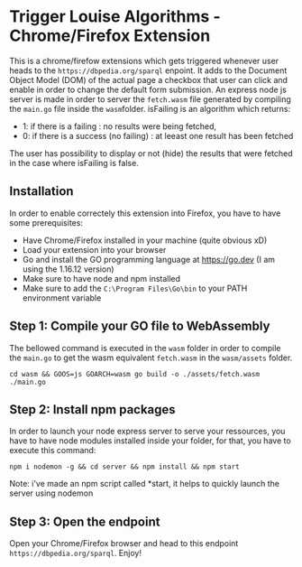 # Trigger Louise Algorithms - Chrome/Firefox Extension
This is a chrome/firefow extensions which gets triggered whenever user heads to the `https://dbpedia.org/sparql` enpoint. It adds to the Document Object Model (DOM) of the actual page a checkbox that user can click and enable in order to change the default form submission. An express node js server is made in order to server the `fetch.wasm` file generated by compiling the `main.go` file inside the `wasm`folder.
isFailing is an algorithm which returns:
- 1: if there is a failing : no results were being fetched,
- 0: if there is a success (no failing) : at leeast one result has been fetched

The user has possibility to display or not (hide) the results that were fetched in the case where isFailing is false.

## Installation
In order to enable correctely this extension into Firefox, you have to have some prerequisites:
* Have Chrome/Firefox installed in your machine (quite obvious xD)
* Load your extension into your browser
* Go and install the GO programming language at https://go.dev (I am using the 1.16.12 version)
* Make sure to have node and npm installed
* Make sure to add the `C:\Program Files\Go\bin` to your PATH environment variable

## Step 1: Compile your GO file to WebAssembly
The bellowed command is executed in the `wasm` folder in order to compile the `main.go` to get the wasm equivalent `fetch.wasm` in the `wasm/assets` folder.

```shell
cd wasm && GOOS=js GOARCH=wasm go build -o ./assets/fetch.wasm ./main.go
```

## Step 2: Install npm packages
In order to launch your node express server to serve your ressources, you have to have node modules installed inside your folder, for that, you have to execute this command:
```shell
npm i nodemon -g && cd server && npm install && npm start
```
Note: i've made an npm script called *start, it helps to quickly launch the server using nodemon

## Step 3: Open the endpoint
Open your Chrome/Firefox browser and head to this endpoint `https://dbpedia.org/sparql`. Enjoy!

